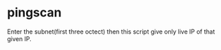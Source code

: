 # pingscan
Enter the subnet(first three octect) then this script give only live IP of that given IP.
